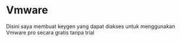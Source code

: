 # Vmware
Disini saya membuat keygen yang dapat diakses untuk menggunakan Vmware pro secara gratis tanpa trial
